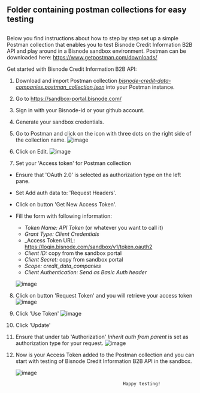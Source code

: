 ## Folder containing postman collections for easy testing

##

Below you find instructions about how to step by step set up a simple Postman collection that enables you to test Bisnode Credit Information B2B API and play around in a Bisnode sandbox environment. Postman can be downloaded here: https://www.getpostman.com/downloads/ 


Get started with Bisnode Credit Information B2B API:

1. Download and import Postman collection [_bisnode-credit-data-companies.postman_collection.json_](https://raw.githubusercontent.com/Bisnode/api-stuff/master/apis/brigs/company/postman-collections/bisnode-credit-data-companies.postman_collection.json) into your Postman instance.

2. Go to https://sandbox-portal.bisnode.com/

3. Sign in with your Bisnode-id or your github account.

4. Generate your sandbox credentials.

5. Go to Postman and click on the icon with three dots on the right side of the collection name.
    ![image](https://user-images.githubusercontent.com/54436429/66762351-1f61dd80-eea6-11e9-8855-ab0f4853143e.png)

6. Click on Edit.
    ![image](https://user-images.githubusercontent.com/54436429/66762478-5801b700-eea6-11e9-9c15-e6017aa5a285.png)

7. Set your 'Access token' for Postman collection 
 * Ensure that 'OAuth 2.0' is selected as authorization type on the left pane. 
 * Set Add auth data to: 'Request Headers'.
 * Click on button 'Get New Access Token'.
 * Fill the form with following information:
   - _Token Name: API Token_ (or whatever you want to call it)
   - _Grant Type: Client Credentials_ 
   - _Access Token URL: https://login.bisnode.com/sandbox/v1/token.oauth2
   - _Client ID:_ copy from the sandbox portal
   - _Client Secret:_ copy from sandbox portal
   - _Scope: credit_data_companies_
   - _Client Authentication: Send as Basic Auth header_
   
   ![image](https://user-images.githubusercontent.com/54436429/66763772-ba5bb700-eea8-11e9-835e-ca00ed1c7f00.png)  

8. Click on button 'Request Token' and you will retrieve your access token
    ![image](https://user-images.githubusercontent.com/54436429/66764271-b714fb00-eea9-11e9-9fbe-c09d08f238c3.png)

9. Click 'Use Token' 
    ![image](https://user-images.githubusercontent.com/54436429/66764210-9482e200-eea9-11e9-99dd-909d2924a8a5.png)

10. Click 'Update' 

11. Ensure that under tab 'Authorization' _Inherit auth from parent_ is set as authorization type for your request.
    ![image](https://user-images.githubusercontent.com/54436429/66915390-3412b280-f019-11e9-9ec9-662aef8efe75.png)

12. Now is your Access Token added to the Postman collection and you can start with testing of Bisnode Credit Information B2B API in the sandbox.
    
    ![image](https://user-images.githubusercontent.com/54436429/66764637-808bb000-eeaa-11e9-812e-c9cda243c885.png)

    
                                                Happy testing!
